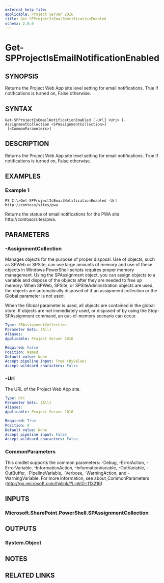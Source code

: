 ```yaml
---
external help file: 
applicable: Project Server 2016
title: Get-SPProjectIsEmailNotificationEnabled
schema: 2.0.0
---
```


# Get-SPProjectIsEmailNotificationEnabled

## SYNOPSIS
Returns the Project Web App site level setting for email notifications. True if notifications is turned on, False otherwise.

## SYNTAX

```
Get-SPProjectIsEmailNotificationEnabled [-Url] <Uri> [-AssignmentCollection <SPAssignmentCollection>]
 [<CommonParameters>]
```

## DESCRIPTION
Returns the Project Web App site level setting for email notifications. True if notifications is turned on, False otherwise.

## EXAMPLES

### Example 1 
```
PS C:\>Get-SPProjectIsEmailNotificationEnabled -Url http://contoso/sites/pwa
```

Returns the status of email notifications for the PWA site http://contoso/sites/pwa.

## PARAMETERS

### -AssignmentCollection
Manages objects for the purpose of proper disposal. Use of objects, such as SPWeb or SPSite, can use large amounts of memory and use of these objects in Windows PowerShell scripts requires proper memory management. Using the SPAssignment object, you can assign objects to a variable and dispose of the objects after they are needed to free up memory. When SPWeb, SPSite, or SPSiteAdministration objects are used, the objects are automatically disposed of if an assignment collection or the Global parameter is not used.

When the Global parameter is used, all objects are contained in the global store. If objects are not immediately used, or disposed of by using the Stop-SPAssignment command, an out-of-memory scenario can occur.

```yaml
Type: SPAssignmentCollection
Parameter Sets: (All)
Aliases: 
Applicable: Project Server 2016

Required: False
Position: Named
Default value: None
Accept pipeline input: True (ByValue)
Accept wildcard characters: False
```

### -Url
The URL of the Project Web App site.

```yaml
Type: Uri
Parameter Sets: (All)
Aliases: 
Applicable: Project Server 2016

Required: True
Position: 0
Default value: None
Accept pipeline input: False
Accept wildcard characters: False
```

### CommonParameters
This cmdlet supports the common parameters: -Debug, -ErrorAction, -ErrorVariable, -InformationAction, -InformationVariable, -OutVariable, -OutBuffer, -PipelineVariable, -Verbose, -WarningAction, and -WarningVariable. For more information, see about_CommonParameters (http://go.microsoft.com/fwlink/?LinkID=113216).

## INPUTS

### Microsoft.SharePoint.PowerShell.SPAssignmentCollection

## OUTPUTS

### System.Object

## NOTES

## RELATED LINKS

